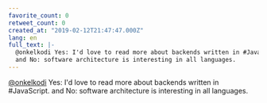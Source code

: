 ```yaml
---
favorite_count: 0
retweet_count: 0
created_at: "2019-02-12T21:47:47.000Z"
lang: en
full_text: |-
  @onkelkodi Yes: I'd love to read more about backends written in #JavaScript.
  and No: software architecture is interesting in all languages.
---
```


[@onkelkodi](https://twitter.com/onkelkodi) Yes: I'd love to read more about
backends written in #JavaScript. and No: software architecture is interesting in
all languages.
